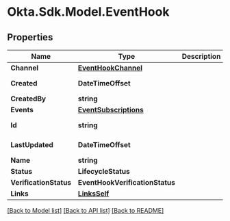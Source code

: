 # Okta.Sdk.Model.EventHook

## Properties

Name | Type | Description | Notes
------------ | ------------- | ------------- | -------------
**Channel** | [**EventHookChannel**](EventHookChannel.md) |  | [optional] 
**Created** | **DateTimeOffset** |  | [optional] [readonly] 
**CreatedBy** | **string** |  | [optional] 
**Events** | [**EventSubscriptions**](EventSubscriptions.md) |  | [optional] 
**Id** | **string** |  | [optional] [readonly] 
**LastUpdated** | **DateTimeOffset** |  | [optional] [readonly] 
**Name** | **string** |  | [optional] 
**Status** | **LifecycleStatus** |  | [optional] 
**VerificationStatus** | **EventHookVerificationStatus** |  | [optional] 
**Links** | [**LinksSelf**](LinksSelf.md) |  | [optional] 

[[Back to Model list]](../README.md#documentation-for-models) [[Back to API list]](../README.md#documentation-for-api-endpoints) [[Back to README]](../README.md)

